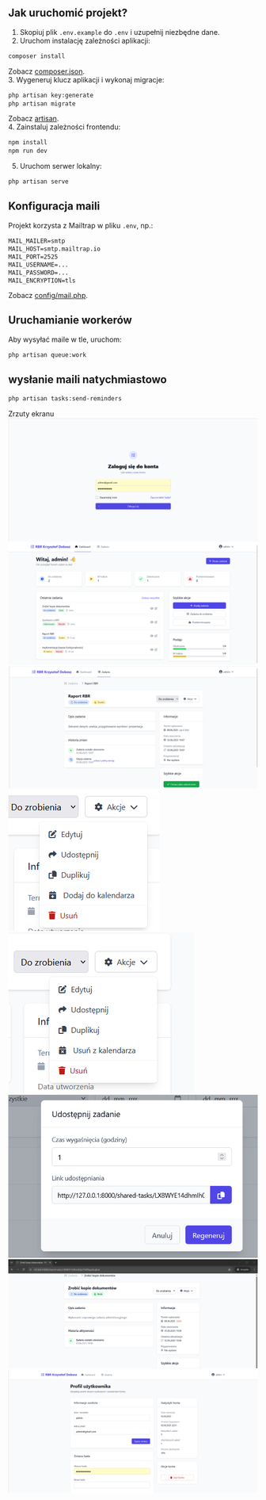 
Jak uruchomić projekt?
----------------------
1. Skopiuj plik `.env.example` do `.env` i uzupełnij niezbędne dane.  
2. Uruchom instalację zależności aplikacji:
```sh
composer install
```
   Zobacz [composer.json](composer.json).  
3. Wygeneruj klucz aplikacji i wykonaj migracje:
```sh
php artisan key:generate
php artisan migrate
```
   Zobacz [artisan](artisan).  
4. Zainstaluj zależności frontendu:
```sh
npm install
npm run dev
```
5. Uruchom serwer lokalny:
```sh
php artisan serve
```
## Konfiguracja maili
Projekt korzysta z Mailtrap w pliku `.env`, np.:
```
MAIL_MAILER=smtp
MAIL_HOST=smtp.mailtrap.io
MAIL_PORT=2525
MAIL_USERNAME=...
MAIL_PASSWORD=...
MAIL_ENCRYPTION=tls
```
Zobacz [config/mail.php](config/mail.php).

## Uruchamianie workerów
Aby wysyłać maile w tle, uruchom:
```sh
php artisan queue:work
```
## wysłanie maili natychmiastowo
```sh
php artisan tasks:send-reminders
```

Zrzuty ekranu 
![alt text](image-1.png)
![alt text](image-2.png)
![alt text](image-3.png)
![alt text](image-9.png)
![alt text](image-8.png)
![alt text](image-5.png)
![alt text](image-6.png)
![alt text](image-7.png)